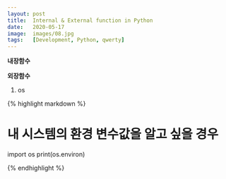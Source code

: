 ```yaml
---
layout: post
title:  Internal & External function in Python
date:   2020-05-17
image:  images/08.jpg
tags:   [Development, Python, qwerty]
---
```


**내장함수**

**외장함수**
1. os

{% highlight markdown %}

# 내 시스템의 환경 변수값을 알고 싶을 경우
import os
print(os.environ)

{% endhighlight %}